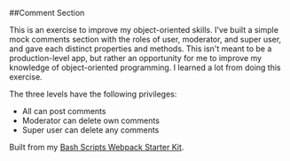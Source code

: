 ##Comment Section

This is an exercise to improve my object-oriented skills. I've built a simple mock comments section with the roles of user, moderator, and super user, and gave each distinct properties and methods. This isn't meant to be a production-level app, but rather an opportunity for me to improve my knowledge of object-oriented programming. I learned a lot from doing this exercise.

The three levels have the following privileges:

* All can post comments
* Moderator can delete own comments
* Super user can delete any comments 

Built from my [Bash Scripts Webpack Starter Kit](https://github.com/gness1804/bash-scripts-for-webpack).
